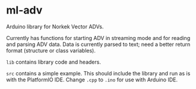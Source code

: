 # ml-adv

Arduino library for Norkek Vector ADVs.

Currently has functions for starting ADV in streaming mode and for reading and parsing ADV data. Data is currently parsed to text; need a better return format (structure or class variables).

`lib` contains library code and headers.

`src` contains a simple example. This should include the library and run as is with the PlatformIO IDE. Change `.cpp` to `.ino` for use with Arduino IDE.
